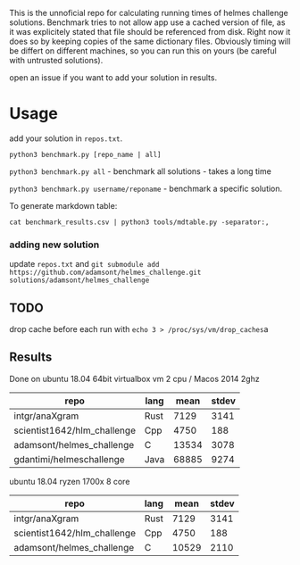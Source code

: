 This is the unnoficial repo for calculating running times of helmes challenge solutions. Benchmark tries to not allow app use a cached version of file, as it was explicitely stated that file should be referenced from disk. Right now it does so by keeping copies of the same dictionary files. 
Obviously timing will be differt on different machines, so you can run this on yours (be careful with untrusted solutions).

open an issue if you want to add your solution in results.

# Usage
add your solution in `repos.txt`.

`python3 benchmark.py [repo_name | all]` 

`python3 benchmark.py all` - benchmark all solutions - takes a long time

`python3 benchmark.py username/reponame` - benchmark a specific solution.

To generate markdown table:

`cat benchmark_results.csv | python3 tools/mdtable.py -separator:, `

### adding new solution 
update `repos.txt` and 
`git submodule add https://github.com/adamsont/helmes_challenge.git solutions/adamsont/helmes_challenge`

## TODO 
drop cache before each run with `echo 3 > /proc/sys/vm/drop_caches`a

## Results
Done on ubuntu 18.04 64bit virtualbox vm 2 cpu / Macos 2014 2ghz

| repo                        | lang | mean  | stdev |
|-----------------------------|------|-------|-------|
| intgr/anaXgram              | Rust | 7129  | 3141  |
| scientist1642/hlm_challenge | Cpp  | 4750  | 188   |
| adamsont/helmes_challenge   | C    | 13534 | 3078  |
| gdantimi/helmeschallenge    | Java | 68885 | 9274  |


ubuntu 18.04 ryzen 1700x 8 core

| repo                        | lang | mean  | stdev |
|-----------------------------|------|-------|-------|
| intgr/anaXgram              | Rust | 7129  | 3141  |
| scientist1642/hlm_challenge | Cpp  | 4750  | 188   |
| adamsont/helmes_challenge   | C    | 10529 | 2110  |
